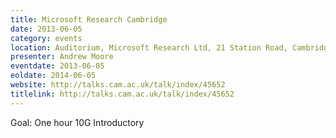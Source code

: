 ```yaml
---
title: Microsoft Research Cambridge
date: 2013-06-05
category: events
location: Auditorium, Microsoft Research Ltd, 21 Station Road, Cambridge, CB1 2FB
presenter: Andrew Moore
eventdate: 2013-06-05
eoldate: 2014-06-05
website: http://talks.cam.ac.uk/talk/index/45652
titlelink: http://talks.cam.ac.uk/talk/index/45652
---
```

Goal: One hour 10G Introductory
